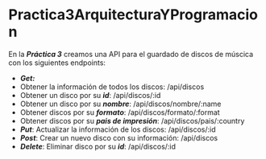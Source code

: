 # Practica3ArquitecturaYProgramacion
En  la ***Práctica 3*** creamos una API para el guardado de discos de múscica con los siguientes endpoints:
- ***Get:***
- Obtener la información de todos los discos: /api/discos
- Obtener un disco por su ***id***: /api/discos/:id
- Obtener un disco por su ***nombre***: /api/discos/nombre/:name
- Obtener discos por su ***formato***: /api/discos/formato/:format
- Obtener discos por su ***pais de impresión***: /api/discos/pais/:country
- ***Put***: Actualizar la información de los discos: /api/discos/:id
- ***Post***: Crear un nuevo disco con su información: /api/discos
- ***Delete***: Eliminar disco por su ***id***: /api/discos/:id
